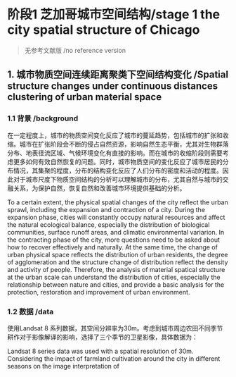 


# 阶段1 芝加哥城市空间结构/stage 1 the city spatial structure of Chicago
> 无参考文献版 /no reference version
## 1. 城市物质空间连续距离聚类下空间结构变化 /Spatial structure changes under continuous distances clustering of urban material space
### 1.1 背景 /background
在一定程度上，城市的物质空间变化反应了城市的蔓延趋势，包括城市的扩张和收缩。城市在扩张阶段会不断的侵占自然资源，影响自然生态平衡，尤其对生物群落分布、地表径流区域、气候环境变化有直接的影响。而在城市的收缩阶段则需要考虑更多如何有效自然恢复的问题。同时，城市物质空间的变化反应了城市居民的分布情况，其集聚的程度，分布的结构变化反应了人们分布的密度和活动的程度。因此对于城市尺度下物质空间结构的分析可以理解城市的分布，尤其自然与城市的交融关系，为保护自然，恢复自然和改善城市环境提供基础的分析。

To a certain extent, the physical spatial changes of the city reflect the urban sprawl, including the expansion and contraction of a city. During the expansion phase, cities will constantly occupy natural resources and affect the natural ecological balance, especially the distribution of biological communities, surface runoff areas, and climatic environmental variarion. In the contracting phase of the city, more questions need to be asked about how to recover effectively and naturally. At the same time, the change of urban physical space reflects the distribution of urban residents, the degree of agglomeration and the structure change of distribution reflect the density and activity of people. Therefore, the analysis of material spatical structure at the urban scale can understand the distribution of cities, especially the relationship between nature and cities, and provide a basic analysis for the protection, restoration and improvement of urban environment.
### 1.2 数据 /data
使用Landsat 8 系列数据，其空间分辨率为30m。考虑到城市周边农田不同季节耕作对于影像解译的影响，选择了三个季节的卫星影像，具体数据为：

Landsat 8 series data was used with a spatial resolution of 30m. Considering the impact of farmland cultivation around the city in different seasons on the image interpretation of 





<!--stackedit_data:
eyJoaXN0b3J5IjpbMTQ4NjI1NDQ2OCw5Mzc0NDc4NjMsLTEwMz
UyNDI4NjIsLTE2NzQ0MzQzNDIsNzY5NzcxMzEwLC0yMDg5MDU3
MDE4LC0xNjEwOTk2NTIzLC0xNzMwMjY1MTI3XX0=
-->